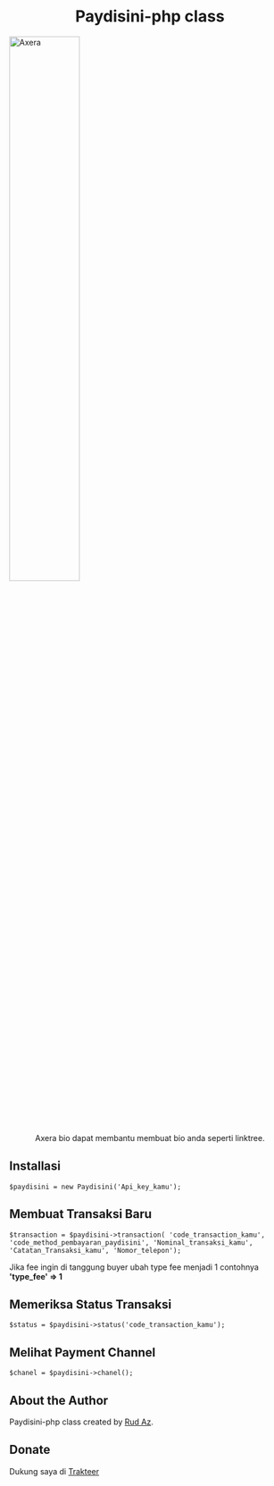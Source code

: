 <h1 align="center">Paydisini-php class</h1>

<img src="https://c.tenor.com/aF0ipAtOk9cAAAAC/spy-x-family-anya.gif" alt="Axera" style="width: 50%; height: auto;" >

<p align="center">Axera bio dapat membantu membuat bio anda seperti linktree.</p>

## Installasi

 `$paydisini = new Paydisini('Api_key_kamu');`

## Membuat Transaksi Baru

`$transaction = $paydisini->transaction(
'code_transaction_kamu',
'code_method_pembayaran_paydisini',
'Nominal_transaksi_kamu',
'Catatan_Transaksi_kamu',
'Nomor_telepon');`

<p>Jika fee ingin di tanggung buyer ubah type fee menjadi 1 contohnya <b>'type_fee' => 1</b></p>

## Memeriksa Status Transaksi

`$status = $paydisini->status('code_transaction_kamu');`

## Melihat Payment Channel

`$chanel = $paydisini->chanel();`

## About the Author

Paydisini-php class created by <a href="https://www.freyapp.my.id">Rud Az</a>.

## Donate

Dukung saya di <a href="https://trakteer.id/RudAz" target="_blank">Trakteer</a>
